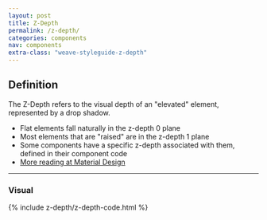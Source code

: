 ```yaml
---
layout: post
title: Z-Depth
permalink: /z-depth/
categories: components
nav: components
extra-class: "weave-styleguide-z-depth"
---
```


## Definition

The Z-Depth refers to the visual depth of an "elevated" element, represented by a drop shadow.

- Flat elements fall naturally in the z-depth 0 plane
- Most elements that are "raised" are in the z-depth 1 plane
- Some components have a specific z-depth associated with them, defined in their component code
- [More reading at Material Design](https://material.google.com/material-design/elevation-shadows.html)

-----

### Visual
{% include z-depth/z-depth-code.html %}
